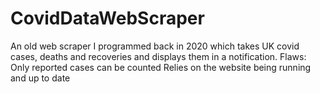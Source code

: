 # CovidDataWebScraper
An old web scraper I programmed back in 2020 which takes UK covid cases, deaths and recoveries and displays them in a notification.
Flaws:
Only reported cases can be counted
Relies on the website being running and up to date
